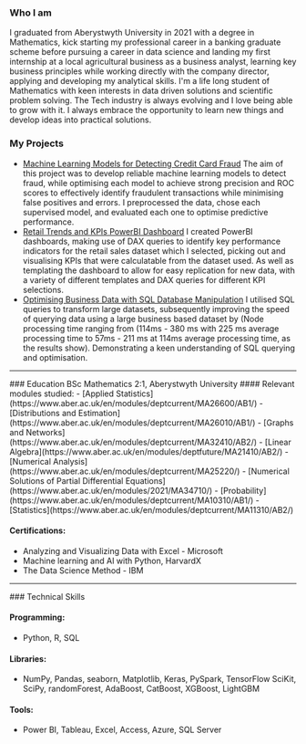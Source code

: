 ### Who I am
I graduated from Aberystwyth University in 2021 with a degree in Mathematics, kick starting my professional career in a banking graduate scheme before pursuing a career in data science and landing my first internship at a local agricultural business as a business analyst, learning key business principles while working directly with the company director, applying and developing my analytical skills.
I'm a life long student of Mathematics with keen interests in data driven solutions and scientific problem solving.
The Tech industry is always evolving and I love being able to grow with it. I always embrace the opportunity to learn new things and develop ideas into practical solutions.

### My Projects
- [Machine Learning Models for Detecting Credit Card Fraud](https://www.kaggle.com/code/tom1123/machine-learning-models-to-detect-fraud)
  The aim of this project was to develop reliable machine learning models to detect fraud, while optimising each model to achieve strong precision and ROC scores to effectively identify fraudulent transactions while minimising false positives and errors.
  I preprocessed the data, chose each supervised model, and evaluated each one to optimise predictive performance. 
- [Retail Trends and KPIs PowerBI Dashboard](https://github.com/GHtjm/Retail-Sales-PowerBI)
  I created PowerBI dashboards, making use of DAX queries to identify key performance indicators for the retail sales dataset which I selected, picking out and visualising KPIs that were calculatable from the dataset used. As well as templating the dashboard    to allow for easy replication for new data, with a variety of different templates and DAX queries for different KPI selections.
- [Optimising Business Data with SQL Database Manipulation](https://github.com/GHtjm/Optimising-Business-Data-with-SQL-Database-Manipulation) 
  I utilised SQL queries to transform large datasets, subsequently improving the speed of querying data using a large business based dataset by (Node processing time ranging from (114ms - 380 ms with 225 ms average processing time to 57ms - 211 ms at 114ms average processing time, as the results show). Demonstrating a keen understanding of SQL querying and optimisation.

<hr size=20>
### Education
BSc Mathematics 2:1,  Aberystwyth University
#### Relevant modules studied:
- [Applied Statistics](https://www.aber.ac.uk/en/modules/deptcurrent/MA26600/AB1/)
- [Distributions and Estimation](https://www.aber.ac.uk/en/modules/deptcurrent/MA26010/AB1/)
- [Graphs and Networks](https://www.aber.ac.uk/en/modules/deptcurrent/MA32410/AB2/)
- [Linear Algebra](https://www.aber.ac.uk/en/modules/deptfuture/MA21410/AB2/)
- [Numerical Analysis](https://www.aber.ac.uk/en/modules/deptcurrent/MA25220/)
- [Numerical Solutions of Partial Differential Equations](https://www.aber.ac.uk/en/modules/2021/MA34710/)
- [Probability](https://www.aber.ac.uk/en/modules/deptcurrent/MA10310/AB1/)
- [Statistics](https://www.aber.ac.uk/en/modules/deptcurrent/MA11310/AB2/)


#### Certifications:
- Analyzing and Visualizing Data with Excel - Microsoft
- Machine learning and AI with Python, HarvardX
- The Data Science Method - IBM

<hr size=20>
### Technical Skills

#### Programming: 
- Python, R, SQL 

#### Libraries: 
- NumPy, Pandas, seaborn, Matplotlib, Keras, PySpark, TensorFlow SciKit, SciPy, randomForest, AdaBoost, CatBoost, XGBoost, LightGBM

#### Tools: 
- Power BI, Tableau, Excel, Access, Azure, SQL Server


